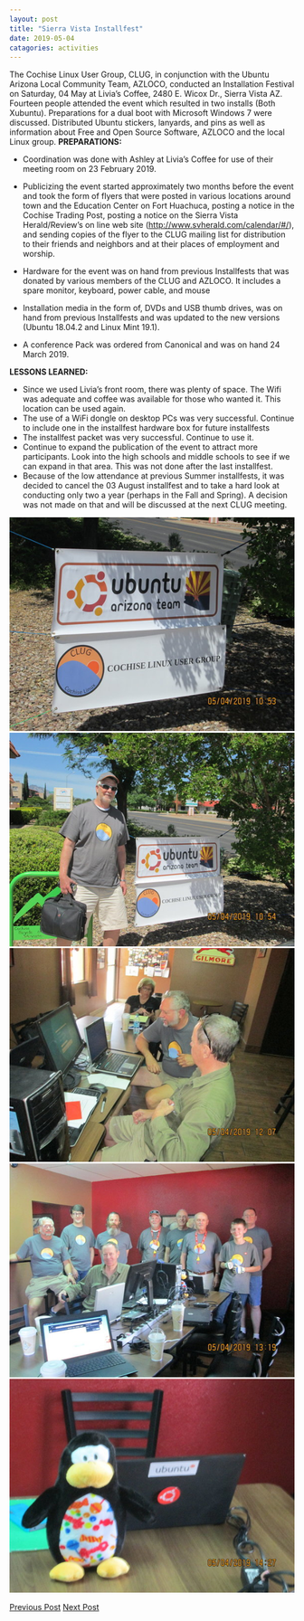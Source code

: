 ```yaml
---
layout: post
title: "Sierra Vista Installfest"
date: 2019-05-04
catagories: activities
---
```


The Cochise Linux User Group, CLUG, in conjunction with the Ubuntu Arizona Local Community Team, AZLOCO, conducted an Installation Festival on Saturday, 04 May at Livia’s Coffee, 2480 E. Wicox Dr., Sierra Vista AZ.  Fourteen people attended the event which resulted in two installs (Both Xubuntu). Preparations for a dual boot with Microsoft Windows 7 were discussed. Distributed Ubuntu stickers, lanyards, and pins as well as information about Free and Open Source Software, AZLOCO and the local Linux group.
**PREPARATIONS:**

* Coordination was done with Ashley at Livia’s Coffee for use of their meeting room on 23 February 2019.

* Publicizing the event started approximately two months before the event and took the form of flyers that were posted in various locations around town and the Education Center on Fort Huachuca, posting a notice in the Cochise Trading Post, posting a notice on the Sierra Vista Herald/Review’s on line web site (http://www.svherald.com/calendar/#/), and sending copies of the flyer to the CLUG mailing list for distribution to their friends and neighbors and at their places of employment and worship.

* Hardware for the event was on hand from previous Installfests that was donated by various members of the CLUG and AZLOCO.  It includes a spare monitor, keyboard, power cable, and mouse

* Installation media in the form of, DVDs and USB thumb drives, was on hand from previous Installfests and was updated to the new versions (Ubuntu 18.04.2 and Linux Mint 19.1).

* A conference Pack was ordered from Canonical and was on hand 24 March 2019.

**LESSONS LEARNED:**
 * Since we used Livia’s front room, there was plenty of space.  The Wifi was adequate and coffee was available for those who wanted it.  This location can be used again.
 * The use of a WiFi dongle on desktop PCs was very successful.  Continue to include one in the installfest hardware box for future installfests
 * The installfest packet was very successful.  Continue to use it.
 * Continue to expand the publication of the event to attract more participants.  Look into the high schools and middle schools to see if we can expand in that area.  This was not done after the last installfest.
 * Because of the low attendance at previous Summer installfests, it was decided to cancel the 03 August installfest and to take a hard look at conducting only two a year (perhaps in the Fall and Spring).  A decision was not made on that and will be discussed at the next CLUG meeting.

![alt text](https://raw.githubusercontent.com/CochiseLinuxUsersGroup/CochiseLinuxUsersGroup.github.io/master/images/rsz_svinstallfest_2019-05-04_1.jpg)
![alt text](https://raw.githubusercontent.com/CochiseLinuxUsersGroup/CochiseLinuxUsersGroup.github.io/master/images/rsz_svinstallfest_2019-05-04_2.jpg)
![alt text](https://raw.githubusercontent.com/CochiseLinuxUsersGroup/CochiseLinuxUsersGroup.github.io/master/images/rsz_svinstallfest_2019-05-04_3.jpg)
![alt text](https://raw.githubusercontent.com/CochiseLinuxUsersGroup/CochiseLinuxUsersGroup.github.io/master/images/rsz_svinstallfest_2019-05-04_10.jpg)
![alt text](https://raw.githubusercontent.com/CochiseLinuxUsersGroup/CochiseLinuxUsersGroup.github.io/master/images/rsz_svinstallfest_2019-05-04_12.jpg)

<footer>
<a href="http://cochiselinuxusergroup.org/activities/SierraVistaInstallfest_2019-02-02" class="post-prev">Previous Post</a>
<a href="http://cochiselinuxusergroup.org/activities/SierraVistaInstallfest_2019-05-04" class="post-next">Next Post</a>
  </footer>
